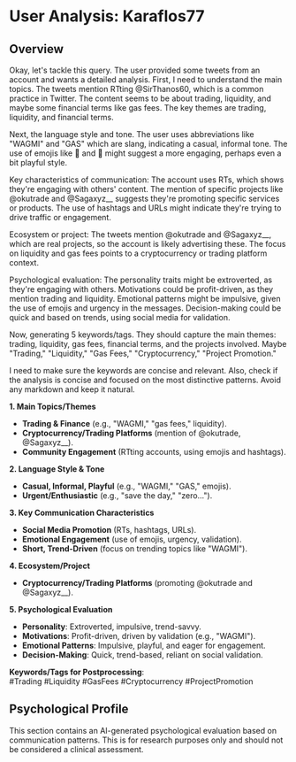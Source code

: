 # User Analysis: Karaflos77

## Overview

<think>
Okay, let's tackle this query. The user provided some tweets from an account and wants a detailed analysis. First, I need to understand the main topics. The tweets mention RTting @SirThanos60, which is a common practice in Twitter. The content seems to be about trading, liquidity, and maybe some financial terms like gas fees. The key themes are trading, liquidity, and financial terms.

Next, the language style and tone. The user uses abbreviations like "WAGMI" and "GAS" which are slang, indicating a casual, informal tone. The use of emojis like 🫵 and 📱 might suggest a more engaging, perhaps even a bit playful style.

Key characteristics of communication: The account uses RTs, which shows they're engaging with others' content. The mention of specific projects like @okutrade and @Sagaxyz__ suggests they're promoting specific services or products. The use of hashtags and URLs might indicate they're trying to drive traffic or engagement.

Ecosystem or project: The tweets mention @okutrade and @Sagaxyz__, which are real projects, so the account is likely advertising these. The focus on liquidity and gas fees points to a cryptocurrency or trading platform context.

Psychological evaluation: The personality traits might be extroverted, as they're engaging with others. Motivations could be profit-driven, as they mention trading and liquidity. Emotional patterns might be impulsive, given the use of emojis and urgency in the messages. Decision-making could be quick and based on trends, using social media for validation.

Now, generating 5 keywords/tags. They should capture the main themes: trading, liquidity, gas fees, financial terms, and the projects involved. Maybe "Trading," "Liquidity," "Gas Fees," "Cryptocurrency," "Project Promotion."

I need to make sure the keywords are concise and relevant. Also, check if the analysis is concise and focused on the most distinctive patterns. Avoid any markdown and keep it natural.
</think>

**1. Main Topics/Themes**  
- **Trading & Finance** (e.g., "WAGMI," "gas fees," liquidity).  
- **Cryptocurrency/Trading Platforms** (mention of @okutrade, @Sagaxyz__).  
- **Community Engagement** (RTting accounts, using emojis and hashtags).  

**2. Language Style & Tone**  
- **Casual, Informal, Playful** (e.g., "WAGMI," "GAS," emojis).  
- **Urgent/Enthusiastic** (e.g., "save the day," "zero…").  

**3. Key Communication Characteristics**  
- **Social Media Promotion** (RTs, hashtags, URLs).  
- **Emotional Engagement** (use of emojis, urgency, validation).  
- **Short, Trend-Driven** (focus on trending topics like "WAGMI").  

**4. Ecosystem/Project**  
- **Cryptocurrency/Trading Platforms** (promoting @okutrade and @Sagaxyz__).  

**5. Psychological Evaluation**  
- **Personality**: Extroverted, impulsive, trend-savvy.  
- **Motivations**: Profit-driven, driven by validation (e.g., "WAGMI").  
- **Emotional Patterns**: Impulsive, playful, and eager for engagement.  
- **Decision-Making**: Quick, trend-based, reliant on social validation.  

**Keywords/Tags for Postprocessing**:  
#Trading #Liquidity #GasFees #Cryptocurrency #ProjectPromotion

## Psychological Profile

This section contains an AI-generated psychological evaluation based on communication patterns. This is for research purposes only and should not be considered a clinical assessment.